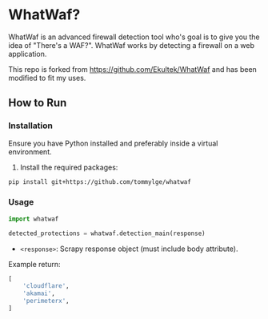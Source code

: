 # WhatWaf?

WhatWaf is an advanced firewall detection tool who's goal is to give you the idea of "There's a WAF?". WhatWaf works by detecting a firewall on a web application.

This repo is forked from https://github.com/Ekultek/WhatWaf and has been modified to fit my uses.

## How to Run

### Installation

Ensure you have Python installed and preferably inside a virtual environment.

1. Install the required packages:

```bash
pip install git+https://github.com/tommylge/whatwaf
```

### Usage
```py
import whatwaf

detected_protections = whatwaf.detection_main(response)
```
- `<response>`: Scrapy response object (must include body attribute).

Example return:
```py
[
    'cloudflare',
    'akamai',
    'perimeterx',
]
```